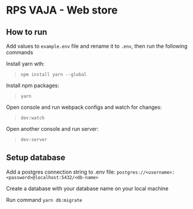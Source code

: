 # RPS VAJA - Web store

## How to run

Add values to `example.env` file and rename it to `.env`, then run the following commands

Install yarn wth:

> `npm install yarn --global`

Install npm packages:

> `yarn`

Open console and run webpack configs and watch for changes:

> `dev:watch`

Open another console and run server:

> `dev:server`

## Setup database

Add a postgres connection string to .env file: `postgres://<username>:<password>@localhost:5432/<db-name>`

Create a database with your database name on your local machine

Run command `yarn db:migrate`
